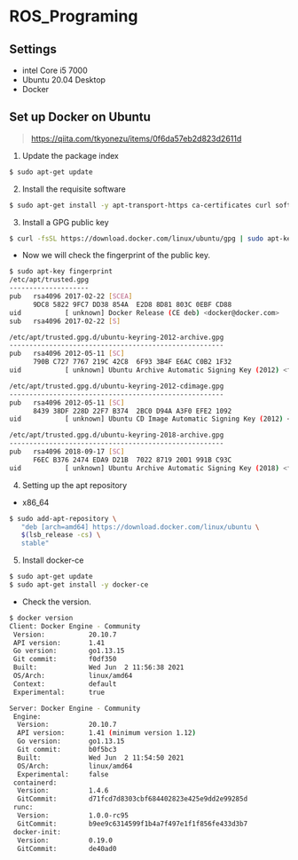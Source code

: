 # ROS_Programing

## Settings
- intel Core i5 7000
- Ubuntu 20.04 Desktop
- Docker 

## Set up Docker on Ubuntu
> https://qiita.com/tkyonezu/items/0f6da57eb2d823d2611d
1. Update the package index
```sh
$ sudo apt-get update
```

2. Install the requisite software
```sh
$ sudo apt-get install -y apt-transport-https ca-certificates curl software-properties-common
```

3. Install a GPG public key
```sh
$ curl -fsSL https://download.docker.com/linux/ubuntu/gpg | sudo apt-key add -
```
- Now we will check the fingerprint of the public key.
```sh
$ sudo apt-key fingerprint
/etc/apt/trusted.gpg
--------------------
pub   rsa4096 2017-02-22 [SCEA]
      9DC8 5822 9FC7 DD38 854A  E2D8 8D81 803C 0EBF CD88
uid           [ unknown] Docker Release (CE deb) <docker@docker.com>
sub   rsa4096 2017-02-22 [S]

/etc/apt/trusted.gpg.d/ubuntu-keyring-2012-archive.gpg
------------------------------------------------------
pub   rsa4096 2012-05-11 [SC]
      790B C727 7767 219C 42C8  6F93 3B4F E6AC C0B2 1F32
uid           [ unknown] Ubuntu Archive Automatic Signing Key (2012) <ftpmaster@ubuntu.com>

/etc/apt/trusted.gpg.d/ubuntu-keyring-2012-cdimage.gpg
------------------------------------------------------
pub   rsa4096 2012-05-11 [SC]
      8439 38DF 228D 22F7 B374  2BC0 D94A A3F0 EFE2 1092
uid           [ unknown] Ubuntu CD Image Automatic Signing Key (2012) <cdimage@ubuntu.com>

/etc/apt/trusted.gpg.d/ubuntu-keyring-2018-archive.gpg
------------------------------------------------------
pub   rsa4096 2018-09-17 [SC]
      F6EC B376 2474 EDA9 D21B  7022 8719 20D1 991B C93C
uid           [ unknown] Ubuntu Archive Automatic Signing Key (2018) <ftpmaster@ubuntu.com>
```

4. Setting up the apt repository
- x86_64 
```sh
$ sudo add-apt-repository \
   "deb [arch=amd64] https://download.docker.com/linux/ubuntu \
   $(lsb_release -cs) \
   stable"
```

5. Install docker-ce
```sh
$ sudo apt-get update
$ sudo apt-get install -y docker-ce
```
- Check the version.
```sh
$ docker version
Client: Docker Engine - Community
 Version:           20.10.7
 API version:       1.41
 Go version:        go1.13.15
 Git commit:        f0df350
 Built:             Wed Jun  2 11:56:38 2021
 OS/Arch:           linux/amd64
 Context:           default
 Experimental:      true

Server: Docker Engine - Community
 Engine:
  Version:          20.10.7
  API version:      1.41 (minimum version 1.12)
  Go version:       go1.13.15
  Git commit:       b0f5bc3
  Built:            Wed Jun  2 11:54:50 2021
  OS/Arch:          linux/amd64
  Experimental:     false
 containerd:
  Version:          1.4.6
  GitCommit:        d71fcd7d8303cbf684402823e425e9dd2e99285d
 runc:
  Version:          1.0.0-rc95
  GitCommit:        b9ee9c6314599f1b4a7f497e1f1f856fe433d3b7
 docker-init:
  Version:          0.19.0
  GitCommit:        de40ad0
```
